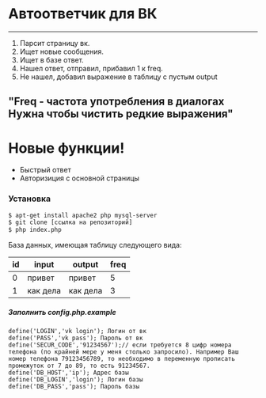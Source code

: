 # Автоответчик для ВК
---
1) Парсит страницу вк.
2) Ищет новые сообщения.
3) Ищет в базе ответ.
4) Нашел ответ, отправил, прибавил 1 к freq.
5) Не нашел, добавил выражение в таблицу с пустым output

"Freq - частота употребления в диалогах
    Нужна чтобы чистить редкие выражения"
---
# Новые функции!

  - Быстрый ответ
  - Авторизиция с основной страницы

### Установка

```sh
$ apt-get install apache2 php mysql-server
$ git clone [ссылка на репозиторий]
$ php index.php
```
База данных, имеющая таблицу следующего вида:

| id | input | output | freq | 
| ------  | ------  | ------  | ------  | 
| 0 | привет | привет | 5 |
| 1 | как дела | как дела | 3 |


 ##### Заполнить config.php.example
 
 ```
 define('LOGIN','vk login'); Логин от вк
define('PASS','vk pass'); Пароль от вк
define('SECUR_CODE','91234567');// если требуется 8 цифр номера телефона (по крайней мере у меня столько запросило). Например Ваш номер телефона 79123456789, то необходимо в переменную прописать промежуток от 7 до 89, то есть 91234567.
define('DB_HOST','ip'); Адрес базы
define('DB_LOGIN','login'); Логин базы
define('DB_PASS','pass'); Пароль базы
```